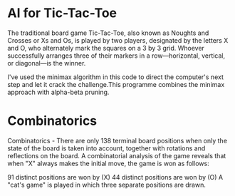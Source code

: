 # AI for Tic-Tac-Toe
The traditional board game Tic-Tac-Toe, also known as Noughts and Crosses or Xs and Os, is played by two players, designated by the letters X and O, who alternately mark the squares on a 3 by 3 grid. Whoever successfully arranges three of their markers in a row—horizontal, vertical, or diagonal—is the winner.

I've used the minimax algorithm in this code to direct the computer's next step and let it crack the challenge.This programme combines the minimax approach with alpha-beta pruning.

# Combinatorics 
Combinatorics - There are only 138 terminal board positions when only the state of the board is taken into account, together with rotations and reflections on the board. A combinatorial analysis of the game reveals that when "X" always makes the initial move, the game is won as follows:

91 distinct positions are won by (X)
44 distinct positions are won by (O)
A "cat's game" is played in which three separate positions are drawn.
